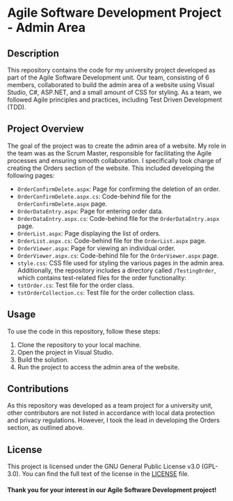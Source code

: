 # Agile Software Development Project - Admin Area

## Description
This repository contains the code for my university project developed as part of the Agile Software Development unit. Our team, consisting of 6 members, collaborated to build the admin area of a website using Visual Studio, C#, ASP.NET, and a small amount of CSS for styling. As a team, we followed Agile principles and practices, including Test Driven Development (TDD).


## Project Overview
The goal of the project was to create the admin area of a website. My role in the team was as the Scrum Master, responsible for facilitating the Agile processes and ensuring smooth collaboration. I specifically took charge of creating the Orders section of the website. This included developing the following pages:
- `OrderConfirmDelete.aspx`: Page for confirming the deletion of an order.
- `OrderConfirmDelete.aspx.cs`: Code-behind file for the `OrderConfirmDelete.aspx` page.
- `OrderDataEntry.aspx`: Page for entering order data.
- `OrderDataEntry.aspx.cs`: Code-behind file for the `OrderDataEntry.aspx` page.
- `OrderList.aspx`: Page displaying the list of orders.
- `OrderList.aspx.cs`: Code-behind file for the `OrderList.aspx` page.
- `OrderViewer.aspx`: Page for viewing an individual order.
- `OrderViewer.aspx.cs`: Code-behind file for the `OrderViewer.aspx` page.
- `style.css`: CSS file used for styling the various pages in the admin area.
Additionally, the repository includes a directory called `/TestingOrder`, which contains test-related files for the order functionality:
- `tstOrder.cs`: Test file for the order class.
- `tstOrderCollection.cs`: Test file for the order collection class.


## Usage
To use the code in this repository, follow these steps:
1. Clone the repository to your local machine.
2. Open the project in Visual Studio.
3. Build the solution.
4. Run the project to access the admin area of the website.


## Contributions
As this repository was developed as a team project for a university unit, other contributors are not listed in accordance with local data protection and privacy regulations. However, I took the lead in developing the Orders section, as outlined above.


## License
This project is licensed under the GNU General Public License v3.0 (GPL-3.0). You can find the full text of the license in the [LICENSE](LICENSE) file.

#### Thank you for your interest in our Agile Software Development project!
